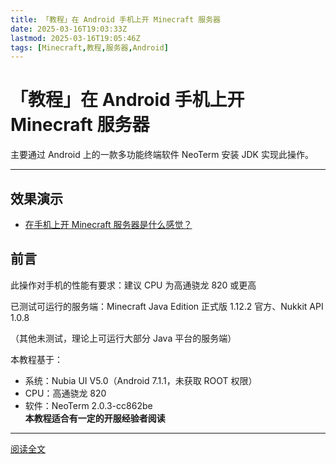 ```yaml
---
title: 「教程」在 Android 手机上开 Minecraft 服务器
date: 2025-03-16T19:03:33Z
lastmod: 2025-03-16T19:05:46Z
tags: [Minecraft,教程,服务器,Android]
---
```


# 「教程」在 Android 手机上开 Minecraft 服务器

主要通过 Android 上的一款多功能终端软件 NeoTerm 安装 JDK 实现此操作。

---

## 效果演示

- [在手机上开 Minecraft 服务器是什么感觉？](https://www.bilibili.com/video/av47523062)

## 前言

此操作对手机的性能有要求：建议 CPU 为高通骁龙 820 或更高

已测试可运行的服务端：Minecraft Java Edition 正式版 1.12.2 官方、Nukkit API 1.0.8

（其他未测试，理论上可运行大部分 Java 平台的服务端）

本教程基于：

- 系统：Nubia UI V5.0（Android 7.1.1，未获取 ROOT 权限）
- CPU：高通骁龙 820
- 软件：NeoTerm 2.0.3-cc862be  
  **本教程适合有一定的开服经验者阅读**

---

[阅读全文](https://www.bilibili.com/read/cv2535765)

‍
